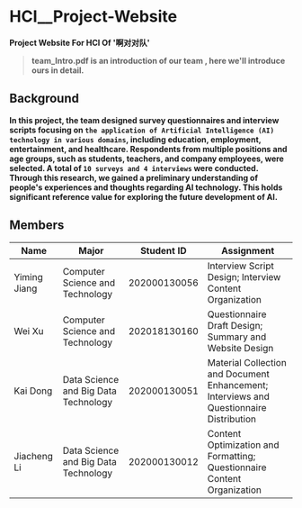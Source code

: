 # HCI__Project-Website
**Project Website For HCI Of '啊对对队'**
>**team_Intro.pdf is an introduction of our team , here we'll introduce ours in detail.**
## Background 
**In this project, the team designed survey questionnaires and interview scripts focusing on `the application of Artificial Intelligence (AI) technology in various domains`, including education, employment, entertainment, and healthcare. Respondents from multiple positions and age groups, such as students, teachers, and company employees, were selected. A total of `10 surveys and 4 interviews` were conducted. Through this research, we gained a preliminary understanding of people's experiences and thoughts regarding AI technology. This holds significant reference value for exploring the future development of AI.**
## Members
| Name | Major | Student ID | Assignment |
|------|-----|-----|-----|
|  Yiming Jiang  | Computer Science and Technology       |  202000130056  |  Interview Script Design; Interview Content Organization  |
|  Wei Xu        |  Computer Science and Technology      |  202018130160  |  Questionnaire Draft Design; Summary and Website Design  |
|  Kai Dong      | Data Science and Big Data Technology  |  202000130051  |  Material Collection and Document Enhancement; Interviews and Questionnaire Distribution |
|  Jiacheng Li   |  Data Science and Big Data Technology |  202000130012  |  Content Optimization and Formatting; Questionnaire Content Organization  |
